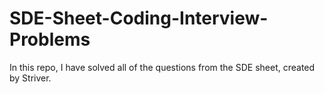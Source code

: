 # SDE-Sheet-Coding-Interview-Problems
In this repo, I have solved all of the questions from the  SDE sheet, created by Striver.

